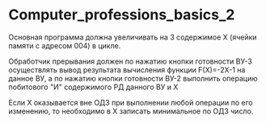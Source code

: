 # Computer_professions_basics_2
Основная программа должна увеличивать на 3 содержимое X (ячейки памяти с адресом 004) в цикле.

Обработчик прерывания должен по нажатию кнопки готовности ВУ-3 осуществлять вывод результата вычисления функции F(X)=-2X-1 на данное ВУ, a по нажатию кнопки готовности ВУ-2 выполнить операцию побитового "И" содержимого РД данного ВУ и X

Если Х оказывается вне ОДЗ при выполнении любой операции по его изменению, то необходимо в Х записать минимальное по ОДЗ число.
